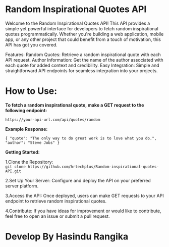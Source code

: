 # Random Inspirational Quotes API ##

Welcome to the Random Inspirational Quotes API! This API provides a simple yet powerful interface for developers to fetch random inspirational quotes programmatically. Whether you're building a web application, mobile app, or any other project that could benefit from a touch of motivation, this API has got you covered.

Features:
Random Quotes: Retrieve a random inspirational quote with each API request.
Author Information: Get the name of the author associated with each quote for added context and credibility.
Easy Integration: Simple and straightforward API endpoints for seamless integration into your projects.

# How to Use: ###

**To fetch a random inspirational quote, make a GET request to the following endpoint:**

`https://your-api-url.com/api/quotes/random`

**Example Response:**

`{
  "quote": "The only way to do great work is to love what you do.", "author": "Steve Jobs"
}`

**Getting Started:**

1.Clone the Repository:  
`git clone https://github.com/hrtechplus/Random-inspirational-quotes-API.git
`

2.Set Up Your Server:
Configure and deploy the API on your preferred server platform.

3.Access the API:
Once deployed, users can make GET requests to your API endpoint to retrieve random inspirational quotes.

4.Contribute:
If you have ideas for improvement or would like to contribute, feel free to open an issue or submit a pull request.

# Develop By Hasindu Rangika ####
